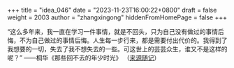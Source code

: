 +++
title = "idea_046"
date = "2023-11-23T16:00:22+0800"
draft = false
weight = 2003
author = "zhangxingong"
hiddenFromHomePage = false
+++

“这么多年来，我一直在学习一件事情，就是不回头，只为自己没有做过的事情后悔，不为自己做过的事情后悔。人生每一步行来，都是需要付出代价的。我得到了我想要的一切，失去了我不想失去的一些。可这世上的芸芸众生，谁又不是这样的呢？”
——桐华《那些回不去的年少时光》 （[来源随记](https://wangyunzi.com/85)）
